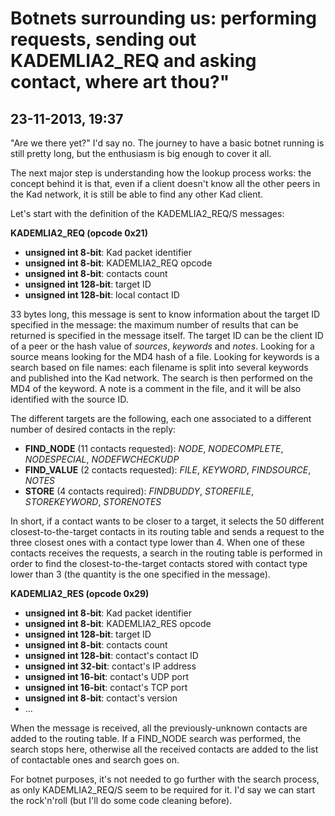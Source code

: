 Botnets surrounding us: performing requests, sending out KADEMLIA2\_REQ and asking contact, where art thou?"
============================================================================================================

23-11-2013, 19:37
-----------------

"Are we there yet?" I'd say no. The journey to have a basic botnet running is still pretty long, but the enthusiasm is big enough to cover it all.

The next major step is understanding how the lookup process works: the concept behind it is that, even if a client doesn't know all the other peers in the Kad network, it is still be able to find any other Kad client.

Let's start with the definition of the KADEMLIA2\_REQ/S messages:

**KADEMLIA2\_REQ (opcode 0x21)**

- **unsigned int 8-bit**: Kad packet identifier
- **unsigned int 8-bit**: KADEMLIA2\_REQ opcode
- **unsigned int 8-bit**: contacts count
- **unsigned int 128-bit**: target ID
- **unsigned int 128-bit**: local contact ID

33 bytes long, this message is sent to know information about the target ID specified in the message: the maximum number of results that can be returned is specified in the message itself. The target ID can be the client ID of a peer or the hash value of _sources_, _keywords_ and _notes_. Looking for a source means looking for the MD4 hash of a file. Looking for keywords is a search based on file names: each filename is split into several keywords and published into the Kad network. The search is then performed on the MD4 of the keyword. A note is a comment in the file, and it will be also identified with the source ID.

The different targets are the following, each one associated to a different number of desired contacts in the reply:

- **FIND\_NODE** (11 contacts requested): _NODE_, _NODECOMPLETE_, _NODESPECIAL_, _NODEFWCHECKUDP_
- **FIND\_VALUE** (2 contacts requested): _FILE_, _KEYWORD_, _FINDSOURCE_, _NOTES_
- **STORE** (4 contacts required): _FINDBUDDY_, _STOREFILE_, _STOREKEYWORD_, _STORENOTES_

In short, if a contact wants to be closer to a target, it selects the 50 different closest-to-the-target contacts in its routing table and sends a request to the three closest ones with a contact type lower than 4. When one of these contacts receives the requests, a search in the routing table is performed in order to find the closest-to-the-target contacts stored with contact type lower than 3 (the quantity is the one specified in the message).

**KADEMLIA2\_RES (opcode 0x29)**

- **unsigned int 8-bit**: Kad packet identifier
- **unsigned int 8-bit**: KADEMLIA2\_RES opcode
- **unsigned int 128-bit**: target ID
- **unsigned int 8-bit**: contacts count
- **unsigned int 128-bit**: contact's contact ID
- **unsigned int 32-bit**: contact's IP address
- **unsigned int 16-bit**: contact's UDP port
- **unsigned int 16-bit**: contact's TCP port
- **unsigned int 8-bit**: contact's version
- ...

When the message is received, all the previously-unknown contacts are added to the routing table. If a FIND\_NODE search was performed, the search stops here, otherwise all the received contacts are added to the list of contactable ones and search goes on.

For botnet purposes, it's not needed to go further with the search process, as only KADEMLIA2\_REQ/S seem to be required for it. I'd say we can start the rock'n'roll (but I'll do some code cleaning before).
